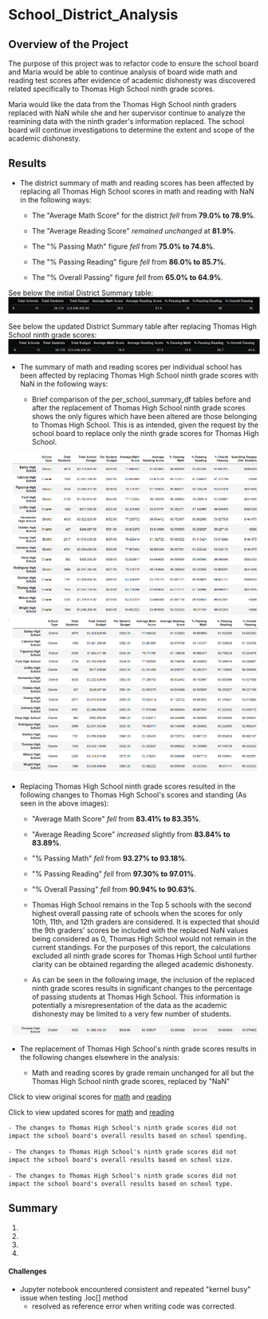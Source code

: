 # School_District_Analysis

## Overview of the Project

The purpose of this project was to refactor code to ensure the school board and Maria would be able to continue analysis of board wide math and reading test scores after evidence of academic dishonesty was discovered related specifically to Thomas High School ninth grade scores.

Maria would like the data from the Thomas High School ninth graders replaced with NaN while she and her supervisor continue to analyze the reamining data with the ninth grader's information replaced. The school board will continue investigations to determine the extent and scope of the academic dishonesty.

## Results
- The district summary of math and reading scores has been affected by replacing all Thomas High School scores in math and reading with NaN in the following ways:

	- The "Average Math Score" for the district *fell* from **79.0% to 78.9%**.

	- The "Average Reading Score" *remained unchanged* at **81.9%**.

	- The "% Passing Math" figure *fell* from **75.0% to 74.8%**.

	- The "% Passing Reading" figure *fell* from **86.0% to 85.7%**.

	- The "% Overall Passing" figure *fell* from **65.0% to 64.9%**.

See below the initial District Summary table:
![Original District Summary](https://github.com/JorMerr/School_District_Analysis/blob/main/Resources/district_summary_df_original.PNG)

See below the updated District Summary table after replacing Thomas High School ninth grade scores:
![New District Summary](https://github.com/JorMerr/School_District_Analysis/blob/main/Resources/new_district_summary_df.PNG)

- The summary of math and reading scores per individual school has been affected by replacing Thomas High School ninth grade scores with NaN in the following ways:

	- Brief comparison of the per_school_summary_df tables before and after the replacement of Thomas High School ninth grade scores shows the only figures which have been altered are those belonging to Thomas High School. This is as intended, given the request by the school board to replace only the ninth grade scores for Thomas High School.

![Original Per School Summary](https://github.com/JorMerr/School_District_Analysis/blob/main/Resources/original_per_school_summary_df.PNG)
![Per School Summary with 9th Grade NaN Values Not Included](https://github.com/JorMerr/School_District_Analysis/blob/main/Resources/new_per_school_summary_df_2.PNG)

- Replacing Thomas High School ninth grade scores resulted in the following changes to Thomas High School's scores and standing (As seen in the above images):

	- "Average Math Score" *fell* from **83.41% to 83.35%**.

	- "Average Reading Score" *increased* slightly from **83.84% to 83.89%**.

	- "% Passing Math" *fell* from **93.27% to 93.18%**.

	- "% Passing Reading" *fell* from **97.30% to 97.01%**.

	- "% Overall Passing" *fell* from **90.94% to 90.63%**.


	- Thomas High School remains in the Top 5 schools with the second highest overall passing rate of schools when the scores for only 10th, 11th, and 12th graders are considered. It is expected that should the 9th graders' scores be included with the replaced NaN values being considered as 0, Thomas High School would not remain in the current standings. For the purposes of this report, the calculations excluded all ninth grade scores for Thomas High School until further clarity can be obtained regarding the alleged academic dishonesty.
	- As can be seen in the following image, the inclusion of the replaced ninth grade scores results in significant changes to the percentage of passing students at Thomas High School. This information is potentially a misrepresentation of the data as the academic dishonesty may be limited to a very few number of students.

![Thomas High School Summary with NaN Values Included](https://github.com/JorMerr/School_District_Analysis/blob/main/Resources/ths_ninth_incl_per_school_summary.PNG)

- The replacement of Thomas High School's ninth grade scores results in the following changes elsewhere in the analysis:

	- Math and reading scores by grade remain unchanged for all but the Thomas High School ninth grade scores, replaced by "NaN"

Click to view original scores for [math](https://github.com/JorMerr/School_District_Analysis/blob/main/Resources/original_math_scores_by_grade.PNG) and [reading](https://github.com/JorMerr/School_District_Analysis/blob/main/Resources/original_reading_scores_by_grade.PNG)

Click to view updated scores for [math](https://github.com/JorMerr/School_District_Analysis/blob/main/Resources/new_math_scores_by_grade.PNG) and [reading](https://github.com/JorMerr/School_District_Analysis/blob/main/Resources/new_reading_scores_by_grade.PNG)

	- The changes to Thomas High School's ninth grade scores did not impact the school board's overall results based on school spending.

	- The changes to Thomas High School's ninth grade scores did not impact the school board's overall results based on school size.

	- The changes to Thomas High School's ninth grade scores did not impact the school board's overall results based on school type.



## Summary

1. 
2. 
3. 
4.


#### Challenges
- Jupyter notebook encountered consistent and repeated "kernel busy" issue when testing .loc[] method
	- resolved as reference error when writing code was corrected.
